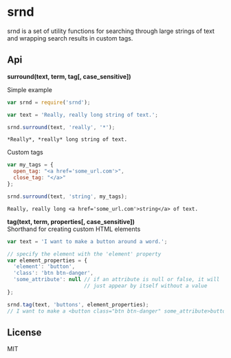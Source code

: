 # srnd

srnd is a set of utility functions for searching through large strings of text and wrapping search results in custom tags.

## Api

**surround(text, term, tag[, case_sensitive])**  

Simple example
```javascript
var srnd = require('srnd');

var text = 'Really, really long string of text.';

srnd.surround(text, 'really', '*');
```
```
*Really*, *really* long string of text.
```
Custom tags
```javascript
var my_tags = {
  open_tag: "<a href='some_url.com'>",
  close_tag: "</a>"
};

srnd.surround(text, 'string', my_tags);
```
```
Really, really long <a href='some_url.com'>string</a> of text.
```

**tag(text, term, properties[, case_sensitive])**  
Shorthand for creating custom HTML elements
```javascript
var text = 'I want to make a button around a word.';

// specify the element with the 'element' property
var element_properties = {
  'element': 'button',
  'class': 'btn btn-danger',
  'some_attribute': null // if an attribute is null or false, it will
                         // just appear by itself without a value
};

srnd.tag(text, 'buttons', element_properties);
// I want to make a <button class="btn btn-danger" some_attribute>button</button> around a word.
```

## License
MIT
